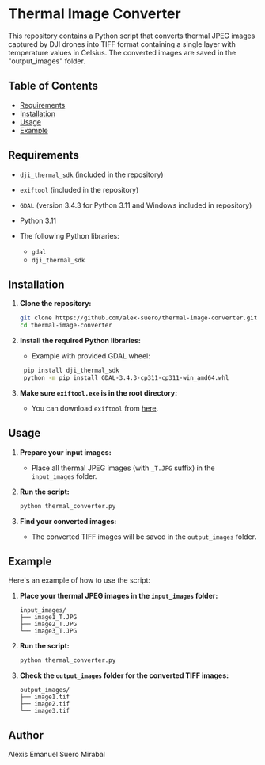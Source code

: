 # Thermal Image Converter

This repository contains a Python script that converts thermal JPEG images captured by DJI drones into TIFF format containing a single layer with temperature values in Celsius. The converted images are saved in the "output_images" folder.

## Table of Contents
- [Requirements](#requirements)
- [Installation](#installation)
- [Usage](#usage)
- [Example](#example)

## Requirements

- `dji_thermal_sdk` (included in the repository)
- `exiftool` (included in the repository)
- `GDAL` (version 3.4.3 for Python 3.11 and Windows included in repository)

- Python 3.11
- The following Python libraries:
  - `gdal`
  - `dji_thermal_sdk`

## Installation

1. **Clone the repository:**

    ```sh
    git clone https://github.com/alex-suero/thermal-image-converter.git
    cd thermal-image-converter
    ```

2. **Install the required Python libraries:**
    
    - Example with provided GDAL wheel:

   ```sh
    pip install dji_thermal_sdk
    python -m pip install GDAL-3.4.3-cp311-cp311-win_amd64.whl
    ```

4. **Make sure `exiftool.exe` is in the root directory:**

    - You can download `exiftool` from [here](https://exiftool.org/).

## Usage

1. **Prepare your input images:**

    - Place all thermal JPEG images (with `_T.JPG` suffix) in the `input_images` folder.

2. **Run the script:**

    ```sh
    python thermal_converter.py
    ```

3. **Find your converted images:**

    - The converted TIFF images will be saved in the `output_images` folder.

## Example

Here's an example of how to use the script:

1. **Place your thermal JPEG images in the `input_images` folder:**

    ```
    input_images/
    ├── image1_T.JPG
    ├── image2_T.JPG
    └── image3_T.JPG
    ```

2. **Run the script:**

    ```sh
    python thermal_converter.py
    ```

3. **Check the `output_images` folder for the converted TIFF images:**

    ```
    output_images/
    ├── image1.tif
    ├── image2.tif
    └── image3.tif
    ```

## Author
Alexis Emanuel Suero Mirabal
